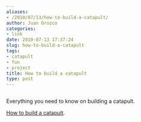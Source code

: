 ```yaml
---
aliases:
- /2010/07/13/how-to-build-a-catapult/
author: Juan Orozco
categories:
- link
date: 2010-07-13 17:37:24
slug: how-to-build-a-catapult
tags:
- catapult
- fun
- project
title: How to build a catapult
type: post
---
```


<p style="text-align:center;">
  <a href="http://www.stormthecastle.com/catapult/how-to-build-a-catapult.htm"><img src='http://juanthedesigner.files.wordpress.com/2010/07/ogre-catapult-thummb1.jpg?w=580' alt='' data-recalc-dims="1" /></a>
</p>

Everything you need to know on building a catapult.

[How to build a catapult][1].

[1]: http://www.stormthecastle.com/catapult/how-to-build-a-catapult.htm